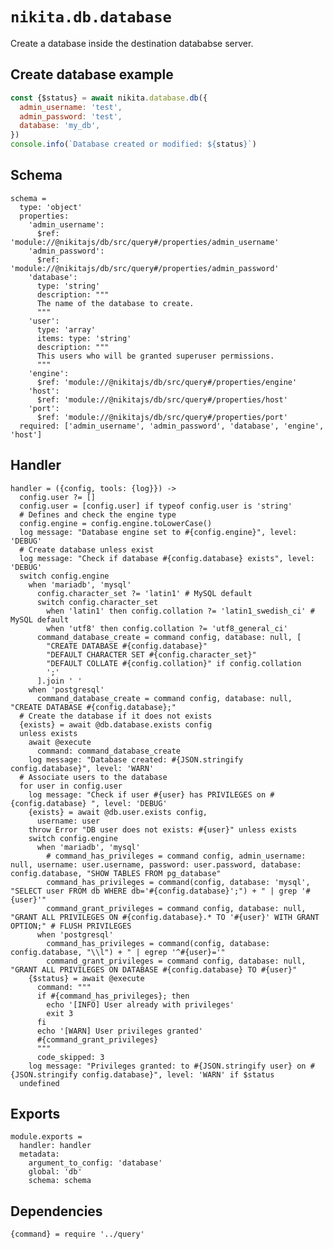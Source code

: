 
# `nikita.db.database`

Create a database inside the destination datababse server.

## Create database example

```js
const {$status} = await nikita.database.db({
  admin_username: 'test',
  admin_password: 'test',
  database: 'my_db',
})
console.info(`Database created or modified: ${status}`)
```

## Schema

    schema =
      type: 'object'
      properties:
        'admin_username':
          $ref: 'module://@nikitajs/db/src/query#/properties/admin_username'
        'admin_password':
          $ref: 'module://@nikitajs/db/src/query#/properties/admin_password'
        'database':
          type: 'string'
          description: """
          The name of the database to create.
          """
        'user':
          type: 'array'
          items: type: 'string'
          description: """
          This users who will be granted superuser permissions.
          """
        'engine':
          $ref: 'module://@nikitajs/db/src/query#/properties/engine'
        'host':
          $ref: 'module://@nikitajs/db/src/query#/properties/host'
        'port':
          $ref: 'module://@nikitajs/db/src/query#/properties/port'
      required: ['admin_username', 'admin_password', 'database', 'engine', 'host']

## Handler

    handler = ({config, tools: {log}}) ->
      config.user ?= []
      config.user = [config.user] if typeof config.user is 'string'
      # Defines and check the engine type
      config.engine = config.engine.toLowerCase()
      log message: "Database engine set to #{config.engine}", level: 'DEBUG'
      # Create database unless exist
      log message: "Check if database #{config.database} exists", level: 'DEBUG'
      switch config.engine
        when 'mariadb', 'mysql'
          config.character_set ?= 'latin1' # MySQL default
          switch config.character_set
            when 'latin1' then config.collation ?= 'latin1_swedish_ci' # MySQL default
            when 'utf8' then config.collation ?= 'utf8_general_ci'
          command_database_create = command config, database: null, [
            "CREATE DATABASE #{config.database}"
            "DEFAULT CHARACTER SET #{config.character_set}"
            "DEFAULT COLLATE #{config.collation}" if config.collation
            ';'
          ].join ' '
        when 'postgresql'
          command_database_create = command config, database: null, "CREATE DATABASE #{config.database};"
      # Create the database if it does not exists
      {exists} = await @db.database.exists config
      unless exists
        await @execute
          command: command_database_create
        log message: "Database created: #{JSON.stringify config.database}", level: 'WARN'
      # Associate users to the database
      for user in config.user
        log message: "Check if user #{user} has PRIVILEGES on #{config.database} ", level: 'DEBUG'
        {exists} = await @db.user.exists config,
          username: user
        throw Error "DB user does not exists: #{user}" unless exists
        switch config.engine
          when 'mariadb', 'mysql'
            # command_has_privileges = command config, admin_username: null, username: user.username, password: user.password, database: config.database, "SHOW TABLES FROM pg_database"
            command_has_privileges = command(config, database: 'mysql', "SELECT user FROM db WHERE db='#{config.database}';") + " | grep '#{user}'"
            command_grant_privileges = command config, database: null, "GRANT ALL PRIVILEGES ON #{config.database}.* TO '#{user}' WITH GRANT OPTION;" # FLUSH PRIVILEGES
          when 'postgresql'
            command_has_privileges = command(config, database: config.database, "\\l") + " | egrep '^#{user}='"
            command_grant_privileges = command config, database: null, "GRANT ALL PRIVILEGES ON DATABASE #{config.database} TO #{user}"
        {$status} = await @execute
          command: """
          if #{command_has_privileges}; then
            echo '[INFO] User already with privileges'
            exit 3
          fi
          echo '[WARN] User privileges granted'
          #{command_grant_privileges}
          """
          code_skipped: 3
        log message: "Privileges granted: to #{JSON.stringify user} on #{JSON.stringify config.database}", level: 'WARN' if $status
      undefined

## Exports

    module.exports =
      handler: handler
      metadata:
        argument_to_config: 'database'
        global: 'db'
        schema: schema

## Dependencies

    {command} = require '../query'
